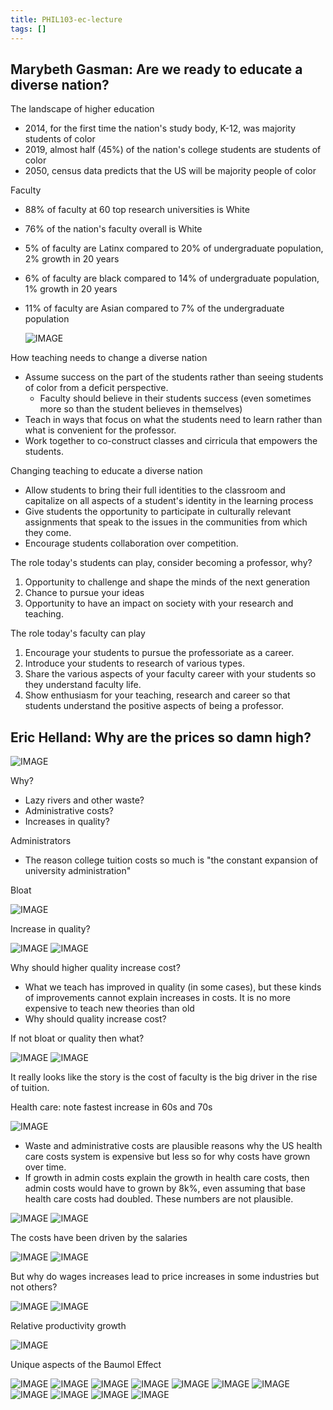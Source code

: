 ```yaml
---
title: PHIL103-ec-lecture
tags: []
---
```


## Marybeth Gasman: Are we ready to educate a diverse nation?

The landscape of higher education

- 2014, for the first time the nation's study body, K-12, was majority students of color
- 2019, almost half (45%) of the nation's college students are students of color
- 2050, census data predicts that the US will be majority people of color

Faculty

- 88% of faculty at 60 top research universities is White
- 76% of the nation's faculty overall is White
- 5% of faculty are Latinx compared to 20% of undergraduate population, 2% growth in 20 years
- 6% of faculty are black compared to 14% of undergraduate population, 1% growth in 20  years
- 11% of faculty are Asian compared to 7% of the undergraduate population

  ![IMAGE](/notes/3BF3B653D149D8DA74A1DD20BEBC64E8.jpg)

How teaching needs to change a diverse nation

- Assume success on the part of the students rather than seeing students of color from a deficit perspective.
  - Faculty should believe in their students success (even sometimes more so than the student believes in themselves)
- Teach in ways that focus on what the students need to learn rather than what is convenient for the professor.
- Work together to co-construct classes and cirricula that empowers the students.

Changing teaching to educate a diverse nation

- Allow students to bring their full identities to the classroom and capitalize on all aspects of a student's identity in the learning process
- Give students the opportunity to participate in culturally relevant assignments that speak to the issues in the communities from which they come.
- Encourage students collaboration over competition.

The role today's students can play, consider becoming a professor, why?

1. Opportunity to challenge and shape the minds of the next generation
2. Chance to pursue your ideas
3. Opportunity to have an impact on society with your research and teaching.

The role today's faculty can play

1. Encourage your students to pursue the professoriate as a career.
2. Introduce your students to research of various types.
3. Share the various aspects of your faculty career with your students so they understand faculty life.
4. Show enthusiasm for your teaching, research and career so that students understand the positive aspects of being a professor.

## Eric Helland: Why are the prices so damn high?

![IMAGE](/notes/A7A2F066AD5D575B3559559D14E8FA21.jpg)

Why?

- Lazy rivers and other waste?
- Administrative costs?
- Increases in quality?

Administrators

- The reason college tuition costs so much is "the constant expansion of university administration"

Bloat

![IMAGE](/notes/6BF0AB8FACE04612936F06092A44748D.jpg)

Increase in quality?

![IMAGE](/notes/A7FABB0924EAF3468C492F23E899CDD4.jpg)
![IMAGE](/notes/728CC270F29C7F9A6FCDB90E1C0F44D3.jpg)

Why should higher quality increase cost?

- What we teach has improved in quality (in some cases), but these kinds of improvements cannot explain increases in costs. It is no more expensive to teach new theories than old
- Why should quality increase cost?

If not bloat or quality then what?

![IMAGE](/notes/AADB01C93A8AA42F697B34B121A28D29.jpg)
![IMAGE](/notes/E4DD9D319282EE16745FDF702C4526BC.jpg)

It really looks like the story is the cost of faculty is the big driver in the rise of tuition.

Health care: note fastest increase in 60s and 70s

![IMAGE](/notes/3F836481BB9B7F652FCDBEDD299AB72D.jpg)

- Waste and administrative costs are plausible reasons why the US health care costs system is expensive but less so for why costs have grown over time.
- If growth in admin costs explain the growth in health care costs, then admin costs would have to grown by 8k%, even assuming that base health care costs had doubled. These numbers are not plausible.

![IMAGE](/notes/AD34AEB98035B7F15D154342AD2B0281.jpg)
![IMAGE](/notes/98597E41D1324E7CB8052C81D716DB8E.jpg)

The costs have been driven by the salaries

![IMAGE](/notes/4750A96D06149DE6CD4DD63C027ABA9E.jpg)
![IMAGE](/notes/73B06BA84D9E9A7C320A6FF728C04121.jpg)

But why do wages increases lead to price increases in some industries but not others?

![IMAGE](/notes/19D9B00DAD0512BAE831E93ED1B240E4.jpg)
![IMAGE](/notes/23246F42887AD284CC431AD92A8E3378.jpg)

Relative productivity growth

![IMAGE](/notes/DAA33BFF25D65047562231D76C7F9783.jpg)

Unique aspects of the Baumol Effect

![IMAGE](/notes/A9F27CAE81FDBADE0E18E198D057E965.jpg)
![IMAGE](/notes/55BE4E46A6AAA65FFD97DEFB9EBFD066.jpg)
![IMAGE](/notes/4D1924F0D9D01179E9A78BA360F6C106.jpg)
![IMAGE](/notes/8462EF7CFA7D3899481BC226F5631C7C.jpg)
![IMAGE](/notes/264C8439DA3892281059ED76586CB4BF.jpg)
![IMAGE](/notes/7FE26F69A00EA1DE5EC732B107E475EF.jpg)
![IMAGE](/notes/CA0E888ED807D83479836FEDF6152DAC.jpg)
![IMAGE](/notes/AF1176304BCC9128E6153D940CD5F03F.jpg)
![IMAGE](/notes/3F78ACE3CEC83B4524049988F0433FFA.jpg)
![IMAGE](/notes/62C6863381CB381A66EC0CB65CA1A11E.jpg)
![IMAGE](/notes/309A8049682502C117D194731F9A4A49.jpg)
